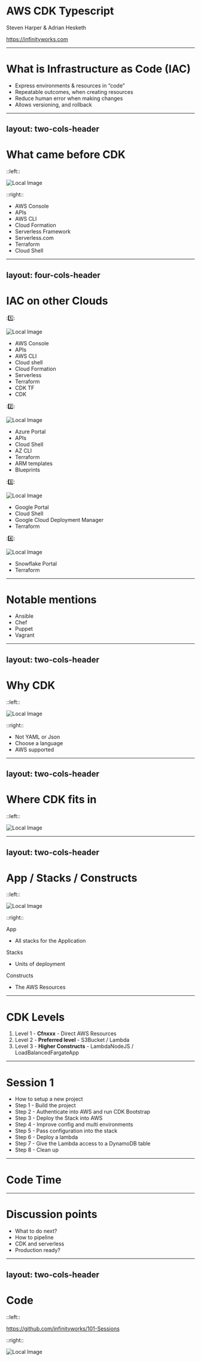 # AWS CDK Typescript

Steven Harper & Adrian Hesketh

https://infinityworks.com

---

# What is Infrastructure as Code (IAC)

* <mdi-check-circle class="text-green-400" /> Express environments & resources in “code”
* <mdi-check-circle class="text-green-400" /> Repeatable outcomes, when creating resources
* <mdi-check-circle class="text-green-400" /> Reduce human error when making changes
* <mdi-check-circle class="text-green-400" /> Allows versioning, and rollback

---
layout: two-cols-header
---

# What came before CDK

::left::

![Local Image](aws-cloud.png)

::right::

* AWS Console
* APIs
* AWS CLI
* Cloud Formation
* Serverless Framework
* Serverless.com
* Terraform
* Cloud Shell

---
layout: four-cols-header
---

# IAC on other Clouds

::one::

![Local Image](aws-small.png)

* AWS Console
* APIs
* AWS CLI
* Cloud shell
* Cloud Formation
* Serverless
* Terraform
* CDK TF
* CDK

::two::

![Local Image](azure-small.png)

* Azure Portal
* APIs
* Cloud Shell
* AZ CLI
* Terraform
* ARM templates
* Blueprints

::three::

![Local Image](google-small.png)

* Google Portal
* Cloud Shell
* Google Cloud Deployment Manager
* Terraform

::four::

![Local Image](snowflake-small.png)

* Snowflake Portal
* Terraform

---

# Notable mentions

* Ansible
* Chef
* Puppet
* Vagrant

---
layout: two-cols-header
---

# Why CDK

::left::

![Local Image](aws-cdk.png)

::right::

* Not YAML or Json
* Choose a language
* AWS supported

---
layout: two-cols-header
---

# Where CDK fits in

::left::

![Local Image](cdk-fits.png)

---
layout: two-cols-header
---

# App / Stacks / Constructs

::left::

![Local Image](constructs.png)

::right::

App
* All stacks for the Application

Stacks
* Units of deployment

Constructs
* The AWS Resources

---

# CDK Levels

1. Level 1 - **Cfnxxx** - Direct AWS Resources
2. Level 2 - **Preferred level** - S3Bucket / Lambda
3. Level 3 - **Higher Constructs** - LambdaNodeJS / LoadBalancedFargateApp

---

# Session 1

* How to setup a new project
* Step 1 - Build the project
* Step 2 - Authenticate into AWS and run CDK Bootstrap
* Step 3 - Deploy the Stack into AWS
* Step 4 - Improve config and multi environments
* Step 5 - Pass configuration into the stack
* Step 6 - Deploy a lambda
* Step 7 - Give the Lambda access to a DynamoDB table
* Step 8 - Clean up

---

# Code Time

---

# Discussion points

* What to do next?
* How to pipeline
* CDK and serverless
* Production ready?

---
layout: two-cols-header
---

# Code

::left::

https://github.com/infinityworks/101-Sessions

::right::

![Local Image](qr-code.png)
